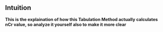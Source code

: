 ## Intuition 

**This is the explaination of how this Tabulation Method actually calculates nCr value, so analyze it yourself also to make it more clear**
 